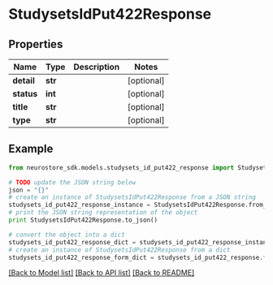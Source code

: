 # StudysetsIdPut422Response


## Properties
Name | Type | Description | Notes
------------ | ------------- | ------------- | -------------
**detail** | **str** |  | [optional] 
**status** | **int** |  | [optional] 
**title** | **str** |  | [optional] 
**type** | **str** |  | [optional] 

## Example

```python
from neurostore_sdk.models.studysets_id_put422_response import StudysetsIdPut422Response

# TODO update the JSON string below
json = "{}"
# create an instance of StudysetsIdPut422Response from a JSON string
studysets_id_put422_response_instance = StudysetsIdPut422Response.from_json(json)
# print the JSON string representation of the object
print StudysetsIdPut422Response.to_json()

# convert the object into a dict
studysets_id_put422_response_dict = studysets_id_put422_response_instance.to_dict()
# create an instance of StudysetsIdPut422Response from a dict
studysets_id_put422_response_form_dict = studysets_id_put422_response.from_dict(studysets_id_put422_response_dict)
```
[[Back to Model list]](../README.md#documentation-for-models) [[Back to API list]](../README.md#documentation-for-api-endpoints) [[Back to README]](../README.md)


